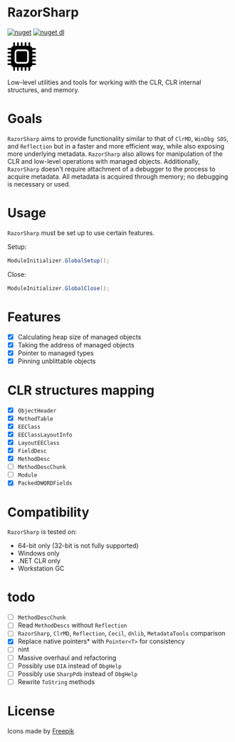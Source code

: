 # RazorSharp

[![nuget](https://img.shields.io/nuget/v/RazorSharp.svg?logo=NuGet)](https://www.nuget.org/packages/RazorSharp/)
[![nuget dl](https://img.shields.io/nuget/dt/RazorSharp.svg?logo=NuGet)](https://www.nuget.org/packages/RazorSharp/)

![Icon](https://github.com/Decimation/RazorSharp/raw/master/icon64.png)

Low-level utilities and tools for working with the CLR, CLR internal structures, and memory.

# Goals

`RazorSharp` aims to provide functionality similar to that of `ClrMD`, `WinDbg SOS`, and `Reflection` but in a faster and more efficient way, while also exposing more underlying metadata. 
`RazorSharp` also allows for manipulation of the CLR and low-level operations with managed objects. Additionally, `RazorSharp` doesn't require attachment of a debugger to the process to acquire metadata. All metadata is acquired through memory; no debugging is necessary or used.

# Usage

`RazorSharp` must be set up to use certain features.

Setup:

```C#
ModuleInitializer.GlobalSetup();
```

Close:

```C#
ModuleInitializer.GlobalClose();
```

# Features

- [x] Calculating heap size of managed objects
- [x] Taking the address of managed objects
- [x] Pointer to managed types
- [x] Pinning unblittable objects

# CLR structures mapping
- [x] `ObjectHeader`
- [x] `MethodTable`
- [x] `EEClass`
- [x] `EEClassLayoutInfo`
- [x] `LayoutEEClass`
- [x] `FieldDesc`
- [x] `MethodDesc`
- [ ] `MethodDescChunk`
- [ ] `Module`
- [x] `PackedDWORDFields`

# Compatibility
`RazorSharp` is tested on:
- 64-bit only (32-bit is not fully supported)
- Windows only
- .NET CLR only
- Workstation GC

# todo
- [ ] `MethodDescChunk`
- [ ] Read `MethodDescs` without `Reflection`
- [ ] `RazorSharp`, `ClrMD`, `Reflection`, `Cecil`, `dnlib`, `MetadataTools` comparison
- [x] Replace native pointers* with `Pointer<T>` for consistency
- [ ] nint
- [ ] Massive overhaul and refactoring
- [ ] Possibly use `DIA` instead of `DbgHelp`
- [ ] Possibly use `SharpPdb` instead of `DbgHelp`
- [ ] Rewrite `ToString` methods

# License

Icons made by <a href="https://www.freepik.com/" title="Freepik">Freepik</a>
